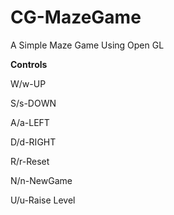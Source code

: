 
# CG-MazeGame
A Simple Maze Game Using Open GL

**Controls**

W/w-UP

S/s-DOWN

A/a-LEFT

D/d-RIGHT

R/r-Reset

N/n-NewGame

U/u-Raise Level
